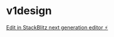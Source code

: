 # v1design

[Edit in StackBlitz next generation editor ⚡️](https://stackblitz.com/~/github.com/ArthurPhyto/v1design)